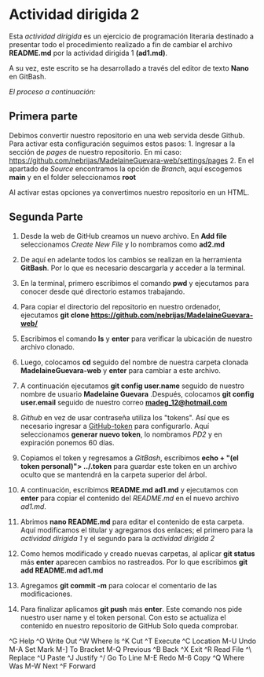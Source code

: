 
# Actividad dirigida 2

Esta *actividad dirigida* es un ejercicio de programación literaria destinado a presentar todo el
procedimiento realizado a fin de cambiar el archivo **README.md** por la actividad dirigida 1 **(ad1.md)**.

A su vez, este escrito se ha desarrollado a través del editor de texto **Nano** en GitBash.

*El proceso a continuación:*

## Primera parte

Debimos convertir nuestro repositorio en una web servida desde Github. Para activar esta configuración seguimos estos pasos:
	1. Ingresar a la sección de *pages* de nuestro repositorio. En mi caso: https://github.com/nebrijas/MadelaineGuevara-web/settings/pages
        2. En el apartado de *Source* encontramos la opción de *Branch*, aquí escogemos **main** y en el folder seleccionamos **root**

Al activar estas opciones ya convertimos nuestro repositorio en un HTML.


## Segunda Parte

1. Desde la web de GitHub creamos un nuevo archivo. En **Add file** seleccionamos *Create New File* y lo nombramos como **ad2.md**

2. De aquí en adelante todos los cambios se realizan en la herramienta **GitBash**. Por lo que es necesario descargarla y acceder a la terminal.

3. En la terminal, primero escribimos el comando **pwd** y ejecutamos para conocer desde qué directorio estamos trabajando.

4. Para copiar el directorio del repositorio en nuestro ordenador, ejecutamos **git clone https://github.com/nebrijas/MadelaineGuevara-web/**

5. Escribimos el comando **ls** y **enter** para verificar la ubicación de nuestro archivo clonado.

6. Luego, colocamos **cd** seguido del nombre de nuestra carpeta clonada **MadelaineGuevara-web** y **enter** para cambiar a este archivo.

7. A continuación ejecutamos **git config user.name** seguido de nuestro nombre de usuario **Madelaine Guevara** .Después, colocamos **git config user.email** seguido de nuestro correo
**madeg_12@hotmail.com** 

8. *Github* en vez de usar contraseña utiliza los "tokens". Así que es necesario ingresar a [GitHub-token](https://github.com/settings/tokens) para configurarlo. 
Aquí seleccionamos **generar nuevo token**, lo nombramos *PD2* y en expiración ponemos 60 días.

9. Copiamos el token y regresamos a *GitBash*, escribimos **echo + "(el token personal)"> ../.token** para guardar este token en un archivo 
oculto que se mantendrá en la carpeta superior del árbol.

10. A continuación, escribimos **README.md ad1.md** y ejecutamos con **enter** para copiar el contenido del *README.md* en el nuevo archivo *ad1.md*.

11. Abrimos **nano README.md** para editar el contenido de esta carpeta. Aquí modificamos el titular y agregamos dos enlaces; 
el primero para la *actividad dirigida 1* y el segundo para la *actividad dirigida 2*

12. Como hemos modificado y creado nuevas carpetas, al aplicar **git status** más **enter** aparecen cambios no rastreados. Por lo que escribimos **git add README.md ad1.md** 

13. Agregamos **git commit -m** para colocar el comentario de las modificaciones. 

14. Para finalizar aplicamos **git push** más **enter**. Este comando nos pide nuestro user name y el token personal. Con esto se actualiza el contenido en nuestro repositorio de GitHub
Solo queda comprobar.


   



































^G Help          ^O Write Out     ^W Where Is      ^K Cut           ^T Execute       ^C Location      M-U Undo         M-A Set Mark     M-] To Bracket   M-Q Previous     ^B Back
^X Exit          ^R Read File     ^\ Replace       ^U Paste         ^J Justify       ^/ Go To Line    M-E Redo         M-6 Copy         ^Q Where Was     M-W Next         ^F Forward
 
 

